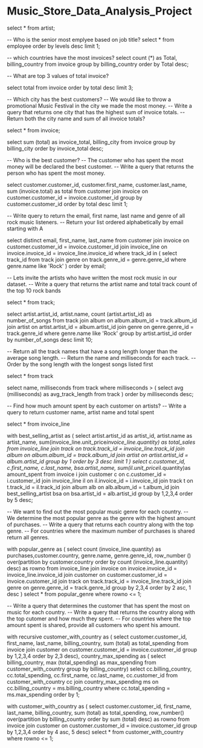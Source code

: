 # Music_Store_Data_Analysis_Project

select * from artist;

-- Who is the senior most emplyee based on job title? 
select * from employee
order by levels desc
limit 1;

-- which countries have the most invoices?
select count (*) as Total, billing_country from invoice
group by billing_country
order by Total desc;

-- What are top 3 values of total invoice? 

select total from invoice
order by total desc
limit 3;




-- Which city has the best customers? 
-- We would like to throw a promotional Music Festival in the city we made the most money. 
-- Write a query that returns one city that has the highest sum of invoice totals. 
-- Return both the city name and sum of all invoice totals? 

select * from invoice;

select sum (total) as invoice_total, billing_city
from invoice
group by billing_city
order by invoice_total desc;

-- Who is the best customer? 
-- The customer who has spent the most money will be declared the best customer. 
-- Write a query that returns the person who has spent the most money. 

select customer.customer_id, customer.first_name, customer.last_name, sum (invoice.total) as total 
from customer
join invoice on customer.customer_id = invoice.customer_id 
group by customer.customer_id 
order by total desc
limit 1;

-- Write query to return the email, first name, last name and genre of all rock music listeners. 
-- Return your list ordered alphabetically by email starting with A 

select distinct email, first_name, last_name
from customer
join invoice on customer.customer_id = invoice.customer_id
join invoice_line on invoice.invoice_id = invoice_line.invoice_id
where track_id in (
	select track_id from track
	join genre on track.genre_id = genre.genre_id
	where genre.name like 'Rock'
)
order by email;



-- Lets invite the artists who have written the most rock music in our dataset.
-- Write a query that returns the artist name and total track count of the top 10 rock bands 

select * from track;

select artist.artist_id, artist.name, count (artist.artist_id) as number_of_songs
from track
join album on album.album_id = track.album_id 
join artist on artist.artist_id = album.artist_id
join genre on genre.genre_id = track.genre_id
where genre.name like 'Rock'
group by artist.artist_id
order by number_of_songs desc
limit 10;


-- Return all the track names that have a song length longer than the average song length. 
-- Return the name and milliseconds for each track. 
-- Order by the song length with the longest songs listed first 

select * from track

select name, milliseconds
from track
where milliseconds > (
	select avg (milliseconds) as avg_track_length
	from track
)
order by milliseconds desc;


-- Find how much amount spent by each customer on artists? 
-- Write a query to return customer name, artist name and total spent 

select * from invoice_line

with best_selling_artist as (
	select artist.artist_id as artist_id, artist.name as artist_name, 
	sum(invoice_line.unit_price*invoice_line.quantity) as total_sales
	from invoice_line
	join track on track.track_id = invoice_line.track_id
	join album on album.album_id = track.album_id
	join artist on artist.artist_id = album.artist_id
	group by 1
	order by 3 desc
	limit 1
)
select c.customer_id, c.first_name, c.last_name, bsa.artist_name, 
sum(il.unit_price*il.quantity)as amount_spent
from invoice i
join customer c on c.customer_id = i.customer_id
join invoice_line il on il.invoice_id = i.invoice_id
join track t on t.track_id = il.track_id
join album alb on alb.album_id = t.album_id
join best_selling_artist bsa on bsa.artist_id = alb.artist_id
group by 1,2,3,4
order by 5 desc;


-- We want to find out the most popular music genre for each country. 
-- We determine the most popular genre as the genre with the highest amount of purchases.
-- Write a query that returns each country along with the top genre. 
-- For countries where the maximum number of purchases is shared return all genres.

with popular_genre as (
	select count (invoice_line.quantity) as purchases,customer.country, genre.name, genre.genre_id,
	row_number () over(partition by customer.country order by count (invoice_line.quantity) desc) as rowno
	from invoice_line
	join invoice on invoice.invoice_id = invoice_line.invoice_id
	join customer on customer.customer_id = invoice.customer_id
	join track on track.track_id = invoice_line.track_id
	join genre on genre.genre_id = track.genre_id
	group by 2,3,4
	order by 2 asc, 1 desc
)
select * from popular_genre where rowno <= 1;


-- Write a query that determines the customer that has spent the most on music for each country. 
-- Write a query that returns the country along with the top cutomer and how much they spent. 
-- For countries where the top amount spent is shared, provide all customers who spent his amount. 

with recursive
	customer_with_country as (
		select customer.customer_id, first_name, last_name, billing_country, sum (total) as total_spending 
		from invoice
		join customer on customer.customer_id = invoice.customer_id 
		group by 1,2,3,4
		order by 2,3 desc),
	country_max_spending as (
		select billing_country, max (total_spending) as max_spending
		from customer_with_country
		group by billing_country)
select cc.billing_country, cc.total_spending, cc.first_name, cc.last_name, cc.customer_id
from customer_with_country cc
join country_max_spending ms
on cc.billing_country = ms.billing_country
where cc.total_spending = ms.max_spending 
order by 1;


with customer_with_country as (
		select customer.customer_id, first_name, last_name, billing_country, sum (total) as total_spending,
		row_number() over(partition by billing_country order by sum (total) desc) as rowno
		from invoice
		join customer on customer.customer_id = invoice.customer_id
		group by 1,2,3,4
		order by 4 asc, 5 desc)
select * from customer_with_country where rowno  <= 1;






